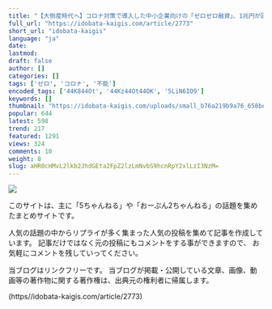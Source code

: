 ```yaml
---
title: "【大倒産時代へ】コロナ対策で導入した中小企業向けの「ゼロゼロ融資」、1兆円が回収不能・困難"
full_url: "https://idobata-kaigis.com/article/2773"
short_url: "idobata-kaigis"
language: "ja"
date: 
lastmod: 
draft: false
author: []
categories: []
tags: ['ゼロ', 'コロナ', '不能']
encoded_tags: ['44K844Ot', '44Kz44Ot44OK', '5LiN6IO9']
keywords: []
thumbnail: "https://idobata-kaigis.com/uploads/small_b76a219b9a76_658be38bfc.jpg"
popular: 644
latest: 598
trend: 217
featured: 1291
views: 324
comments: 10
weight: 8
slug: aHR0cHMvL2lkb2JhdGEta2FpZ2lzLmNvbS9hcnRpY2xlLzI3NzM=
---
```


![](https://idobata-kaigis.com/uploads/small_b76a219b9a76_658be38bfc.jpg)

<div><p class=''>このサイトは、主に「5ちゃんねる」や「おーぷん2ちゃんねる」の話題を集めたまとめサイトです。</p><p>人気の話題の中からリプライが多く集まった人気の投稿を集めて記事を作成しています。 記事だけではなく元の投稿にもコメントをする事ができますので、 お気軽にコメントを残していってください。</p><p class=''>当ブログはリンクフリーです。 当ブログが掲載・公開している文章、画像、動画等の著作物に関する著作権は、出典元の権利者に帰属します。</p></div>

(https//idobata-kaigis.com/article/2773)
